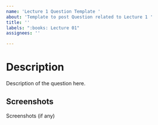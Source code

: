 ```yaml
---
name: 'Lecture 1 Question Template '
about: 'Template to post Question related to Lecture 1 '
title: ''
labels: ":books: Lecture 01"
assignees: ''

---
```


# Description 

Description of the question here. 

## Screenshots 

Screenshots (if any)
